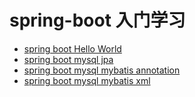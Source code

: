 # spring-boot 入门学习

- [spring boot Hello World](https://github.com/EastLord/spring-boot-learning/tree/master/spring-boot-helloword)
- [spring boot mysql jpa](https://github.com/EastLord/spring-boot-learning/tree/master/springboot-mysql-demo)
- [spring boot mysql mybatis annotation](https://github.com/EastLord/spring-boot-learning/tree/master/spring-boot-mysql-mybatis-annotation-demo)
- [spring boot mysql mybatis xml](https://github.com/EastLord/spring-boot-learning/tree/master/spring-boot-mysql-mybatis-xml)





